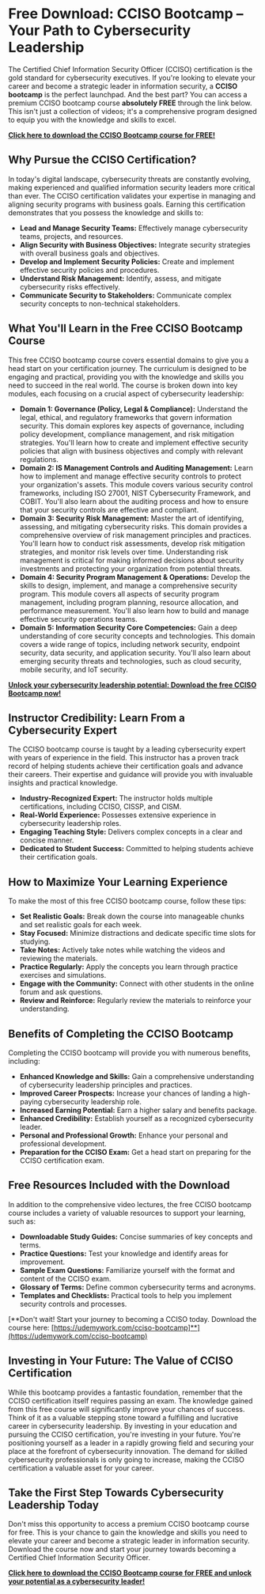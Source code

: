 # Free Download: CCISO Bootcamp – Your Path to Cybersecurity Leadership

The Certified Chief Information Security Officer (CCISO) certification is the gold standard for cybersecurity executives. If you're looking to elevate your career and become a strategic leader in information security, a **CCISO bootcamp** is the perfect launchpad. And the best part? You can access a premium CCISO bootcamp course **absolutely FREE** through the link below. This isn't just a collection of videos; it's a comprehensive program designed to equip you with the knowledge and skills to excel.

[**Click here to download the CCISO Bootcamp course for FREE!**](https://udemywork.com/cciso-bootcamp)

## Why Pursue the CCISO Certification?

In today's digital landscape, cybersecurity threats are constantly evolving, making experienced and qualified information security leaders more critical than ever. The CCISO certification validates your expertise in managing and aligning security programs with business goals. Earning this certification demonstrates that you possess the knowledge and skills to:

*   **Lead and Manage Security Teams:** Effectively manage cybersecurity teams, projects, and resources.
*   **Align Security with Business Objectives:** Integrate security strategies with overall business goals and objectives.
*   **Develop and Implement Security Policies:** Create and implement effective security policies and procedures.
*   **Understand Risk Management:** Identify, assess, and mitigate cybersecurity risks effectively.
*   **Communicate Security to Stakeholders:** Communicate complex security concepts to non-technical stakeholders.

## What You'll Learn in the Free CCISO Bootcamp Course

This free CCISO bootcamp course covers essential domains to give you a head start on your certification journey. The curriculum is designed to be engaging and practical, providing you with the knowledge and skills you need to succeed in the real world. The course is broken down into key modules, each focusing on a crucial aspect of cybersecurity leadership:

*   **Domain 1: Governance (Policy, Legal & Compliance):** Understand the legal, ethical, and regulatory frameworks that govern information security. This domain explores key aspects of governance, including policy development, compliance management, and risk mitigation strategies. You'll learn how to create and implement effective security policies that align with business objectives and comply with relevant regulations.
*   **Domain 2: IS Management Controls and Auditing Management:** Learn how to implement and manage effective security controls to protect your organization's assets. This module covers various security control frameworks, including ISO 27001, NIST Cybersecurity Framework, and COBIT. You'll also learn about the auditing process and how to ensure that your security controls are effective and compliant.
*   **Domain 3: Security Risk Management:** Master the art of identifying, assessing, and mitigating cybersecurity risks. This domain provides a comprehensive overview of risk management principles and practices. You'll learn how to conduct risk assessments, develop risk mitigation strategies, and monitor risk levels over time. Understanding risk management is critical for making informed decisions about security investments and protecting your organization from potential threats.
*   **Domain 4: Security Program Management & Operations:** Develop the skills to design, implement, and manage a comprehensive security program. This module covers all aspects of security program management, including program planning, resource allocation, and performance measurement. You'll also learn how to build and manage effective security operations teams.
*   **Domain 5: Information Security Core Competencies:** Gain a deep understanding of core security concepts and technologies. This domain covers a wide range of topics, including network security, endpoint security, data security, and application security. You'll also learn about emerging security threats and technologies, such as cloud security, mobile security, and IoT security.

[**Unlock your cybersecurity leadership potential: Download the free CCISO Bootcamp now!**](https://udemywork.com/cciso-bootcamp)

## Instructor Credibility: Learn From a Cybersecurity Expert

The CCISO bootcamp course is taught by a leading cybersecurity expert with years of experience in the field. This instructor has a proven track record of helping students achieve their certification goals and advance their careers. Their expertise and guidance will provide you with invaluable insights and practical knowledge.

*   **Industry-Recognized Expert:** The instructor holds multiple certifications, including CCISO, CISSP, and CISM.
*   **Real-World Experience:** Possesses extensive experience in cybersecurity leadership roles.
*   **Engaging Teaching Style:** Delivers complex concepts in a clear and concise manner.
*   **Dedicated to Student Success:** Committed to helping students achieve their certification goals.

## How to Maximize Your Learning Experience

To make the most of this free CCISO bootcamp course, follow these tips:

*   **Set Realistic Goals:** Break down the course into manageable chunks and set realistic goals for each week.
*   **Stay Focused:** Minimize distractions and dedicate specific time slots for studying.
*   **Take Notes:** Actively take notes while watching the videos and reviewing the materials.
*   **Practice Regularly:** Apply the concepts you learn through practice exercises and simulations.
*   **Engage with the Community:** Connect with other students in the online forum and ask questions.
*   **Review and Reinforce:** Regularly review the materials to reinforce your understanding.

## Benefits of Completing the CCISO Bootcamp

Completing the CCISO bootcamp will provide you with numerous benefits, including:

*   **Enhanced Knowledge and Skills:** Gain a comprehensive understanding of cybersecurity leadership principles and practices.
*   **Improved Career Prospects:** Increase your chances of landing a high-paying cybersecurity leadership role.
*   **Increased Earning Potential:** Earn a higher salary and benefits package.
*   **Enhanced Credibility:** Establish yourself as a recognized cybersecurity leader.
*   **Personal and Professional Growth:** Enhance your personal and professional development.
*   **Preparation for the CCISO Exam:** Get a head start on preparing for the CCISO certification exam.

## Free Resources Included with the Download

In addition to the comprehensive video lectures, the free CCISO bootcamp course includes a variety of valuable resources to support your learning, such as:

*   **Downloadable Study Guides:** Concise summaries of key concepts and terms.
*   **Practice Questions:** Test your knowledge and identify areas for improvement.
*   **Sample Exam Questions:** Familiarize yourself with the format and content of the CCISO exam.
*   **Glossary of Terms:** Define common cybersecurity terms and acronyms.
*   **Templates and Checklists:** Practical tools to help you implement security controls and processes.

[**Don't wait! Start your journey to becoming a CCISO today. Download the course here: [https://udemywork.com/cciso-bootcamp]**](https://udemywork.com/cciso-bootcamp)

## Investing in Your Future: The Value of CCISO Certification

While this bootcamp provides a fantastic foundation, remember that the CCISO certification itself requires passing an exam. The knowledge gained from this free course will significantly improve your chances of success. Think of it as a valuable stepping stone toward a fulfilling and lucrative career in cybersecurity leadership. By investing in your education and pursuing the CCISO certification, you're investing in your future. You're positioning yourself as a leader in a rapidly growing field and securing your place at the forefront of cybersecurity innovation. The demand for skilled cybersecurity professionals is only going to increase, making the CCISO certification a valuable asset for your career.

## Take the First Step Towards Cybersecurity Leadership Today

Don't miss this opportunity to access a premium CCISO bootcamp course for free. This is your chance to gain the knowledge and skills you need to elevate your career and become a strategic leader in information security. Download the course now and start your journey towards becoming a Certified Chief Information Security Officer.

**[Click here to download the CCISO Bootcamp course for FREE and unlock your potential as a cybersecurity leader!](https://udemywork.com/cciso-bootcamp)**
